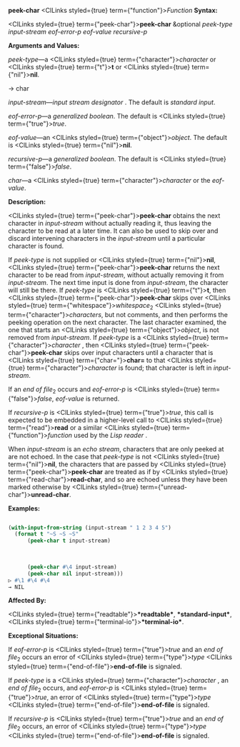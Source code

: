 **peek-char** <ClLinks styled={true} term={"function"}><i>Function</i></ClLinks> **Syntax:** 



<ClLinks styled={true} term={"peek-char"}><b>peek-char</b></ClLinks> &amp;optional *peek-type input-stream eof-error-p eof-value recursive-p* 



**Arguments and Values:** 



*peek-type*—a <ClLinks styled={true} term={"character"}><i>character</i></ClLinks> or <ClLinks styled={true} term={"t"}><b>t</b></ClLinks> or <ClLinks styled={true} term={"nil"}><b>nil</b></ClLinks>. 



→ char 



*input-stream*—*input stream designator* . The default is *standard input*. 



*eof-error-p*—a *generalized boolean*. The default is <ClLinks styled={true} term={"true"}><i>true</i></ClLinks>. 



*eof-value*—an <ClLinks styled={true} term={"object"}><i>object</i></ClLinks>. The default is <ClLinks styled={true} term={"nil"}><b>nil</b></ClLinks>. 



*recursive-p*—a *generalized boolean*. The default is <ClLinks styled={true} term={"false"}><i>false</i></ClLinks>. 



*char*—a <ClLinks styled={true} term={"character"}><i>character</i></ClLinks> or the *eof-value*. 



**Description:** 



<ClLinks styled={true} term={"peek-char"}><b>peek-char</b></ClLinks> obtains the next character in *input-stream* without actually reading it, thus leaving the character to be read at a later time. It can also be used to skip over and discard intervening characters in the *input-stream* until a particular character is found. 



If *peek-type* is not supplied or <ClLinks styled={true} term={"nil"}><b>nil</b></ClLinks>, <ClLinks styled={true} term={"peek-char"}><b>peek-char</b></ClLinks> returns the next character to be read from *input-stream*, without actually removing it from *input-stream*. The next time input is done from *input-stream*, the character will still be there. If *peek-type* is <ClLinks styled={true} term={"t"}><b>t</b></ClLinks>, then <ClLinks styled={true} term={"peek-char"}><b>peek-char</b></ClLinks> skips over <ClLinks styled={true} term={"whitespace"}><i>whitespace</i></ClLinks><sub>2</sub> <ClLinks styled={true} term={"character"}><i>characters</i></ClLinks>, but not comments, and then performs the peeking operation on the next character. The last character examined, the one that starts an <ClLinks styled={true} term={"object"}><i>object</i></ClLinks>, is not removed from *input-stream*. If *peek-type* is a <ClLinks styled={true} term={"character"}><i>character</i></ClLinks> , then <ClLinks styled={true} term={"peek-char"}><b>peek-char</b></ClLinks> skips over input characters until a character that is <ClLinks styled={true} term={"char="}><b>char=</b></ClLinks> to that <ClLinks styled={true} term={"character"}><i>character</i></ClLinks> is found; that character is left in *input-stream*. 



If an *end of file*<sub>2</sub> occurs and *eof-error-p* is <ClLinks styled={true} term={"false"}><i>false</i></ClLinks>, *eof-value* is returned. 



If *recursive-p* is <ClLinks styled={true} term={"true"}><i>true</i></ClLinks>, this call is expected to be embedded in a higher-level call to <ClLinks styled={true} term={"read"}><b>read</b></ClLinks> or a similar <ClLinks styled={true} term={"function"}><i>function</i></ClLinks> used by the *Lisp reader* . 



When *input-stream* is an *echo stream*, characters that are only peeked at are not echoed. In the case that *peek-type* is not <ClLinks styled={true} term={"nil"}><b>nil</b></ClLinks>, the characters that are passed by <ClLinks styled={true} term={"peek-char"}><b>peek-char</b></ClLinks> are treated as if by <ClLinks styled={true} term={"read-char"}><b>read-char</b></ClLinks>, and so are echoed unless they have been marked otherwise by <ClLinks styled={true} term={"unread-char"}><b>unread-char</b></ClLinks>. 



**Examples:**
```lisp

(with-input-from-string (input-stream " 1 2 3 4 5") 
  (format t "~S ~S ~S" 
	  (peek-char t input-stream) 

	  
	  
	  (peek-char #\4 input-stream) 
	  (peek-char nil input-stream))) 
▷ #\1 #\4 #\4 
→ NIL 

```
**Affected By:** 



<ClLinks styled={true} term={"readtable"}><b>\*readtable\*</b></ClLinks>, **\*standard-input\***, <ClLinks styled={true} term={"terminal-io"}><b>\*terminal-io\*</b></ClLinks>. 



**Exceptional Situations:** 



If *eof-error-p* is <ClLinks styled={true} term={"true"}><i>true</i></ClLinks> and an *end of file*<sub>2</sub> occurs an error of <ClLinks styled={true} term={"type"}><i>type</i></ClLinks> <ClLinks styled={true} term={"end-of-file"}><b>end-of-file</b></ClLinks> is signaled. 



If *peek-type* is a <ClLinks styled={true} term={"character"}><i>character</i></ClLinks> , an *end of file*<sub>2</sub> occurs, and *eof-error-p* is <ClLinks styled={true} term={"true"}><i>true</i></ClLinks>, an error of <ClLinks styled={true} term={"type"}><i>type</i></ClLinks> <ClLinks styled={true} term={"end-of-file"}><b>end-of-file</b></ClLinks> is signaled. 



If *recursive-p* is <ClLinks styled={true} term={"true"}><i>true</i></ClLinks> and an *end of file*<sub>2</sub> occurs, an error of <ClLinks styled={true} term={"type"}><i>type</i></ClLinks> <ClLinks styled={true} term={"end-of-file"}><b>end-of-file</b></ClLinks> is signaled. 